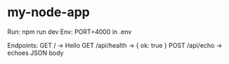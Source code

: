 # my-node-app

Run: npm run dev
Env: PORT=4000 in .env

Endpoints:
 GET / -> Hello
 GET /api/health -> { ok: true }
 POST /api/echo -> echoes JSON body
